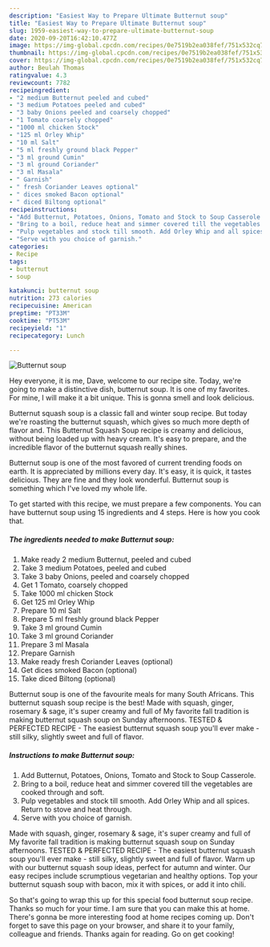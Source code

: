 ```yaml
---
description: "Easiest Way to Prepare Ultimate Butternut soup"
title: "Easiest Way to Prepare Ultimate Butternut soup"
slug: 1959-easiest-way-to-prepare-ultimate-butternut-soup
date: 2020-09-20T16:42:10.477Z
image: https://img-global.cpcdn.com/recipes/0e7519b2ea038fef/751x532cq70/butternut-soup-recipe-main-photo.jpg
thumbnail: https://img-global.cpcdn.com/recipes/0e7519b2ea038fef/751x532cq70/butternut-soup-recipe-main-photo.jpg
cover: https://img-global.cpcdn.com/recipes/0e7519b2ea038fef/751x532cq70/butternut-soup-recipe-main-photo.jpg
author: Beulah Thomas
ratingvalue: 4.3
reviewcount: 7782
recipeingredient:
- "2 medium Butternut peeled and cubed"
- "3 medium Potatoes peeled and cubed"
- "3 baby Onions peeled and coarsely chopped"
- "1 Tomato coarsely chopped"
- "1000 ml chicken Stock"
- "125 ml Orley Whip"
- "10 ml Salt"
- "5 ml freshly ground black Pepper"
- "3 ml ground Cumin"
- "3 ml ground Coriander"
- "3 ml Masala"
- " Garnish"
- " fresh Coriander Leaves optional"
- " dices smoked Bacon optional"
- " diced Biltong optional"
recipeinstructions:
- "Add Butternut, Potatoes, Onions, Tomato and Stock to Soup Casserole."
- "Bring to a boil, reduce heat and simmer covered till the vegetables are cooked through and soft."
- "Pulp vegetables and stock till smooth. Add Orley Whip and all spices. Return to stove and heat through."
- "Serve with you choice of garnish."
categories:
- Recipe
tags:
- butternut
- soup

katakunci: butternut soup 
nutrition: 273 calories
recipecuisine: American
preptime: "PT33M"
cooktime: "PT53M"
recipeyield: "1"
recipecategory: Lunch

---
```



![Butternut soup](https://img-global.cpcdn.com/recipes/0e7519b2ea038fef/751x532cq70/butternut-soup-recipe-main-photo.jpg)

Hey everyone, it is me, Dave, welcome to our recipe site. Today, we're going to make a distinctive dish, butternut soup. It is one of my favorites. For mine, I will make it a bit unique. This is gonna smell and look delicious.

Butternut squash soup is a classic fall and winter soup recipe. But today we&#39;re roasting the butternut squash, which gives so much more depth of flavor and. This Butternut Squash Soup recipe is creamy and delicious, without being loaded up with heavy cream. It&#39;s easy to prepare, and the incredible flavor of the butternut squash really shines.

Butternut soup is one of the most favored of current trending foods on earth. It is appreciated by millions every day. It's easy, it is quick, it tastes delicious. They are fine and they look wonderful. Butternut soup is something which I've loved my whole life.


To get started with this recipe, we must prepare a few components. You can have butternut soup using 15 ingredients and 4 steps. Here is how you cook that.

<!--inarticleads1-->

##### The ingredients needed to make Butternut soup:

1. Make ready 2 medium Butternut, peeled and cubed
1. Take 3 medium Potatoes, peeled and cubed
1. Take 3 baby Onions, peeled and coarsely chopped
1. Get 1 Tomato, coarsely chopped
1. Take 1000 ml chicken Stock
1. Get 125 ml Orley Whip
1. Prepare 10 ml Salt
1. Prepare 5 ml freshly ground black Pepper
1. Take 3 ml ground Cumin
1. Take 3 ml ground Coriander
1. Prepare 3 ml Masala
1. Prepare  Garnish
1. Make ready  fresh Coriander Leaves (optional)
1. Get  dices smoked Bacon (optional)
1. Take  diced Biltong (optional)


Butternut soup is one of the favourite meals for many South Africans. This butternut squash soup recipe is the best! Made with squash, ginger, rosemary &amp; sage, it&#39;s super creamy and full of My favorite fall tradition is making butternut squash soup on Sunday afternoons. TESTED &amp; PERFECTED RECIPE - The easiest butternut squash soup you&#39;ll ever make - still silky, slightly sweet and full of flavor. 

<!--inarticleads2-->

##### Instructions to make Butternut soup:

1. Add Butternut, Potatoes, Onions, Tomato and Stock to Soup Casserole.
1. Bring to a boil, reduce heat and simmer covered till the vegetables are cooked through and soft.
1. Pulp vegetables and stock till smooth. Add Orley Whip and all spices. Return to stove and heat through.
1. Serve with you choice of garnish.


Made with squash, ginger, rosemary &amp; sage, it&#39;s super creamy and full of My favorite fall tradition is making butternut squash soup on Sunday afternoons. TESTED &amp; PERFECTED RECIPE - The easiest butternut squash soup you&#39;ll ever make - still silky, slightly sweet and full of flavor. Warm up with our butternut squash soup ideas, perfect for autumn and winter. Our easy recipes include scrumptious vegetarian and healthy options. Top your butternut squash soup with bacon, mix it with spices, or add it into chili. 

So that's going to wrap this up for this special food butternut soup recipe. Thanks so much for your time. I am sure that you can make this at home. There's gonna be more interesting food at home recipes coming up. Don't forget to save this page on your browser, and share it to your family, colleague and friends. Thanks again for reading. Go on get cooking!
